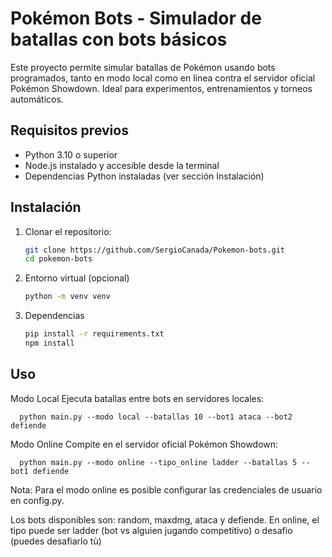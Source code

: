 # Pokémon Bots - Simulador de batallas con bots básicos

Este proyecto permite simular batallas de Pokémon usando bots programados, tanto en modo local como en línea contra el servidor oficial Pokémon Showdown. Ideal para experimentos, entrenamientos y torneos automáticos.

## Requisitos previos

- Python 3.10 o superior  
- Node.js instalado y accesible desde la terminal  
- Dependencias Python instaladas (ver sección Instalación)  

## Instalación

1. Clonar el repositorio:

   ```bash
   git clone https://github.com/SergioCanada/Pokemon-bots.git
   cd pokemon-bots

2. Entorno virtual (opcional)
   ```bash
   python -m venv venv

3. Dependencias
   ```bash
   pip install -r requirements.txt
   npm install
   
## Uso
Modo Local
Ejecuta batallas entre bots en servidores locales:

      python main.py --modo local --batallas 10 --bot1 ataca --bot2 defiende

Modo Online
Compite en el servidor oficial Pokémon Showdown:

      python main.py --modo online --tipo_online ladder --batallas 5 --bot1 defiende

Nota: Para el modo online es posible configurar las credenciales de usuario en config.py.

Los bots disponibles son: random, maxdmg, ataca y defiende.
En online, el tipo puede ser ladder (bot vs alguien jugando competitivo) o desafio (puedes desafiarlo tù)




